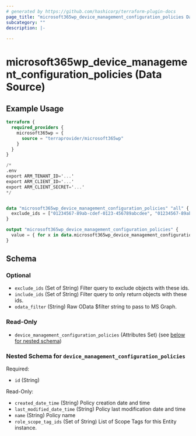 ```yaml
---
# generated by https://github.com/hashicorp/terraform-plugin-docs
page_title: "microsoft365wp_device_management_configuration_policies Data Source - microsoft365wp"
subcategory: ""
description: |-
  
---
```


# microsoft365wp_device_management_configuration_policies (Data Source)



## Example Usage

```terraform
terraform {
  required_providers {
    microsoft365wp = {
      source = "terraprovider/microsoft365wp"
    }
  }
}

/*
.env
export ARM_TENANT_ID='...'
export ARM_CLIENT_ID='...'
export ARM_CLIENT_SECRET='...'
*/


data "microsoft365wp_device_management_configuration_policies" "all" {
  exclude_ids = ["01234567-89ab-cdef-0123-456789abcdee", "01234567-89ab-cdef-0123-456789abcdef"]
}

output "microsoft365wp_device_management_configuration_policies" {
  value = { for x in data.microsoft365wp_device_management_configuration_policies.all.device_management_configuration_policies : x.id => x }
}
```

<!-- schema generated by tfplugindocs -->
## Schema

### Optional

- `exclude_ids` (Set of String) Filter query to exclude objects with these ids.
- `include_ids` (Set of String) Filter query to only return objects with these ids.
- `odata_filter` (String) Raw OData $filter string to pass to MS Graph.

### Read-Only

- `device_management_configuration_policies` (Attributes Set) (see [below for nested schema](#nestedatt--device_management_configuration_policies))

<a id="nestedatt--device_management_configuration_policies"></a>
### Nested Schema for `device_management_configuration_policies`

Required:

- `id` (String)

Read-Only:

- `created_date_time` (String) Policy creation date and time
- `last_modified_date_time` (String) Policy last modification date and time
- `name` (String) Policy name
- `role_scope_tag_ids` (Set of String) List of Scope Tags for this Entity instance.
